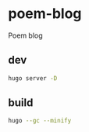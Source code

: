 # poem-blog
Poem blog

## dev

```bash
hugo server -D
```

## build

```bash
hugo --gc --minify
```
